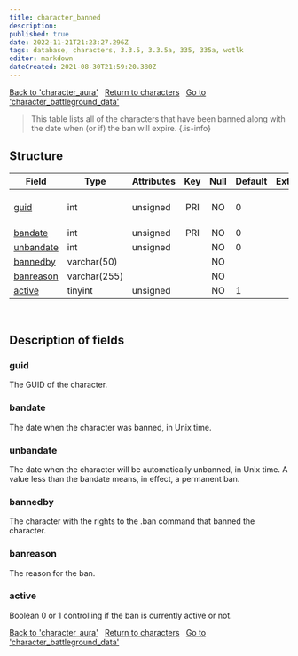 ```yaml
---
title: character_banned
description: 
published: true
date: 2022-11-21T21:23:27.296Z
tags: database, characters, 3.3.5, 3.3.5a, 335, 335a, wotlk
editor: markdown
dateCreated: 2021-08-30T21:59:20.380Z
---
```


<a href="https://trinitycore.info/en/database/335/characters/character_aura" class="mt-5 v-btn v-btn--depressed v-btn--flat v-btn--outlined theme--light v-size--default darkblue--text text--lighten-3"><span class="v-btn__content"><i aria-hidden="true" class="v-icon notranslate v-icon--left mdi mdi-arrow-left theme--light"></i><span>Back to 'character_aura'</span></span></a>&nbsp;&nbsp;&nbsp;<a href="https://trinitycore.info/en/database/335/characters/home" class="mt-5 v-btn v-btn--depressed v-btn--flat v-btn--outlined theme--light v-size--default darkblue--text text--lighten-3"><span class="v-btn__content"><i aria-hidden="true" class="v-icon notranslate v-icon--left mdi mdi-home-outline theme--light"></i><span>Return to characters</span></span></a>&nbsp;&nbsp;&nbsp;<a href="https://trinitycore.info/en/database/335/characters/character_battleground_data" class="mt-5 v-btn v-btn--depressed v-btn--flat v-btn--outlined theme--light v-size--default darkblue--text text--lighten-3"><span class="v-btn__content"><span>Go to 'character_battleground_data'</span><i aria-hidden="true" class="v-icon notranslate v-icon--right mdi mdi-arrow-right theme--light"></i></span></a>

> This table lists all of the characters that have been banned along with the date when (or if) the ban will expire.
{.is-info}


## Structure

| Field | Type | Attributes | Key | Null | Default | Extra | Comment |
| --- | --- | --- | :---: | :---: | --- | --- | --- |
| [guid](#guid) | int | unsigned | PRI | NO | 0 |  | Global Unique Identifier |
| [bandate](#bandate) | int | unsigned | PRI | NO | 0 |  |  |
| [unbandate](#unbandate) | int | unsigned |  | NO | 0 |  |  |
| [bannedby](#bannedby) | varchar(50) |  |  | NO |  |  |  |
| [banreason](#banreason) | varchar(255) |  |  | NO |  |  |  |
| [active](#active) | tinyint | unsigned |  | NO | 1 |  |  |
&nbsp;
## Description of fields

### guid
The GUID of the character.
&nbsp;

### bandate
The date when the character was banned, in Unix time.
&nbsp;

### unbandate
The date when the character will be automatically unbanned, in Unix time. A value less than the bandate means, in effect, a permanent ban.
&nbsp;

### bannedby
The character with the rights to the .ban command that banned the character.
&nbsp;

### banreason
The reason for the ban.
&nbsp;

### active
Boolean 0 or 1 controlling if the ban is currently active or not.
&nbsp;

<a href="https://trinitycore.info/en/database/335/characters/character_aura" class="mt-5 v-btn v-btn--depressed v-btn--flat v-btn--outlined theme--light v-size--default darkblue--text text--lighten-3"><span class="v-btn__content"><i aria-hidden="true" class="v-icon notranslate v-icon--left mdi mdi-arrow-left theme--light"></i><span>Back to 'character_aura'</span></span></a>&nbsp;&nbsp;&nbsp;<a href="https://trinitycore.info/en/database/335/characters/home" class="mt-5 v-btn v-btn--depressed v-btn--flat v-btn--outlined theme--light v-size--default darkblue--text text--lighten-3"><span class="v-btn__content"><i aria-hidden="true" class="v-icon notranslate v-icon--left mdi mdi-home-outline theme--light"></i><span>Return to characters</span></span></a>&nbsp;&nbsp;&nbsp;<a href="https://trinitycore.info/en/database/335/characters/character_battleground_data" class="mt-5 v-btn v-btn--depressed v-btn--flat v-btn--outlined theme--light v-size--default darkblue--text text--lighten-3"><span class="v-btn__content"><span>Go to 'character_battleground_data'</span><i aria-hidden="true" class="v-icon notranslate v-icon--right mdi mdi-arrow-right theme--light"></i></span></a>

